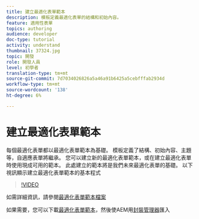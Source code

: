 ```yaml
---
title: 建立最適化表單範本
description: 模板定義最適化表單的結構和初始內容。
feature: 適用性表單
topics: authoring
audience: developer
doc-type: tutorial
activity: understand
thumbnail: 37324.jpg
topic: 開發
role: 開發人員
level: 初學者
translation-type: tm+mt
source-git-commit: 7d7034026826a5a46a91b6425a5cebfffab2934d
workflow-type: tm+mt
source-wordcount: '138'
ht-degree: 6%

---
```



# 建立最適化表單範本

每個最適化表單都以最適化表單範本為基礎。 模板定義了結構、初始內容、主題等，自適應表單將繼承。 您可以建立新的最適化表單範本，或在建立最適化表單時使用現成可用的範本。
此處建立的範本將是我們未來最適化表單的基礎。
以下視訊顯示建立最適化表單範本的基本程式

>[!VIDEO](https://video.tv.adobe.com/v/37324/quality=9)

如需詳細資訊，請參閱[最適化表單範本檔案](https://docs.adobe.com/content/help/en/experience-manager-65/forms/adaptive-forms-advanced-authoring/template-editor.html)

如果需要，您可以下載[最適化表單範本](assets/peak-application-template.zip)，然後使AEM用[封裝管理器](http://localhost:4502/crx/packmgr/index.jsp)匯入




